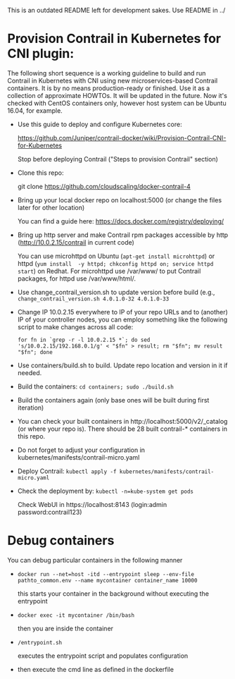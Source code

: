 This is an outdated README left for development sakes. Use README in ../

# Provision Contrail in Kubernetes for CNI plugin:

The following short sequence is a working guideline to build and run Contrail in Kubernetes with CNI using new microservices-based Contrail containers.
It is by no means production-ready or finished. Use it as a collection of approximate HOWTOs.
It will be updated in the future.
Now it's checked with CentOS containers only, however host system can be Ubuntu 16.04, for example.

* Use this guide to deploy and configure Kubernetes core:
  
  https://github.com/Juniper/contrail-docker/wiki/Provision-Contrail-CNI-for-Kubernetes
  
  Stop before deploying Contrail ("Steps to provision Contrail" section)
  
* Clone this repo:
  
  git clone https://github.com/cloudscaling/docker-contrail-4

* Bring up your local docker repo on localhost:5000 (or change the files later for other location)

  You can find a guide here: https://docs.docker.com/registry/deploying/

* Bring up http server and make Contrail rpm packages accessible by http (http://10.0.2.15/contrail in current code)

  You can use microhttpd on Ubuntu (```apt-get install microhttpd```) or httpd (```yum install  -y httpd; chkconfig httpd on; service httpd start```) on Redhat. For   microhttpd use /var/www/ to put Contrail packages, for httpd use /var/www/html/.
  
* Use change_contrail_version.sh to update version before build (e.g., ```change_contrail_version.sh 4.0.1.0-32 4.0.1.0-33```

* Change IP 10.0.2.15 everywhere to IP of your repo URLs and to (another) IP of your controller nodes, 
  you can employ something like the following script to make changes across all code:
  
  ```for fn in `grep -r -l 10.0.2.15 *`; do sed 's/10.0.2.15/192.168.0.1/g' < "$fn" > result; rm "$fn"; mv result "$fn"; done```

* Use containers/build.sh to build. Update repo location and version in it if needed.

* Build the containers: ```cd containers; sudo ./build.sh```

* Build the containers again (only base ones will be built during first iteration)

* You can check your built containers in http://localhost:5000/v2/_catalog (or where your repo is).
  There should be 28 built contrail-* containers in this repo.

* Do not forget to adjust your configuration in kubernetes/manifests/contrail-micro.yaml

* Deploy Contrail:
  ```kubectl apply -f kubernetes/manifests/contrail-micro.yaml```

* Check the deployment by:
  ```kubectl -n=kube-system get pods```
  
  Check WebUI in https://localhost:8143 (login:admin password:contrail123)

# Debug containers

You can debug particular containers in the following manner

* ```docker run --net=host -itd --entrypoint sleep --env-file pathto_common.env --name mycontainer container_name 10000```

  this starts your container in the background without executing the entrypoint
  
* ```docker exec -it mycontainer /bin/bash```

  then you are inside the container
  
* ```/entrypoint.sh```

  executes the entrypoint script and populates configuration
  
* then execute the cmd line as defined in the dockerfile